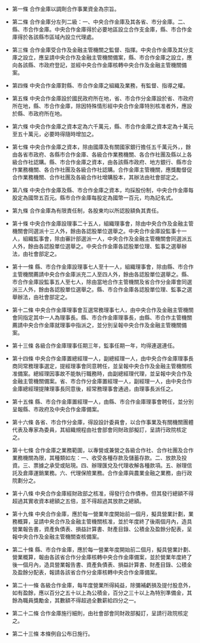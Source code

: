 * 第一條 合作金庫以調劑合作事業資金為宗旨。

* 第二條 合作金庫分左列二級：一、中央合作金庫及其各省、市分金庫。二、縣、市合作金庫。中央合作金庫得於必要地區設立合作支金庫，縣、市合作金庫得於各該縣市區域內設立代理處。

* 第三條 合作金庫受合作及金融主管機關之監督、指揮。中央合作金庫及其分支庫之設立，應呈請中央合作及金融主管機關備案，縣、市合作金庫之設立，應向各該縣、市政府登記，並經中央合作金庫核轉中央合作及金融主管機關備案。

* 第四條 中央合作金庫對縣、市合作金庫之組織及業務，有監督、指導之權。

* 第五條 中央合作金庫設於國民政府所在地，省、市合作分金庫設於省、市政府所在地，縣、市合作金庫，除因特殊情形經中央合作金庫特別核准者外，應設於縣、市政府所在地。

* 第六條 中央合作金庫之資本定為六千萬元，縣、市合作金庫之資本定為十萬元至五十萬元，必要時得隨時增加之。

* 第七條 中央合作金庫之資本，除由國庫及有關國家銀行擔任五千萬元外，，餘由各省市政府、各縣市合作金庫、各級合作業務機關、各合作社團及縣以上各級合作社認購。縣、市合作金庫之資本，由各該縣市政府、地方銀行、縣市合作業務機關、各合作社團及各級合作社認購。合作金庫主管機關，應獎勵督促合作業務機關、合作社團及各級合作社增購股本，其辦法由社會部定之。

* 第八條 中央合作金庫及縣、市合作金庫之資本，均採股份制，中央合作金庫每股定為國幣五百元。縣市合作金庫每股定為國幣一百元，均為記名式。

* 第九條 合作金庫為有限責任制，各股東均以所認股額負其責任。

* 第十條 中央合作金庫設理事二十五人，組織理事會，除由中央合作及金融主管機關會同選派十三人外，餘由各認股單位選舉之。中央合作金庫設監事十一人，組織監事會，除由審計部選派一人，中央合作及金融主管機關會同選派五人外，餘由各認股單位選舉之。中央合作金庫各認股單位理、監事之選舉辦法，由社會部定之。

* 第十一條 縣、市合作金庫設理事七人至十一人，組織理事會，除由縣、市合作主管機關薦請中央合作金庫派充二人至四人外，餘由各認股單位選舉之。縣、市合作金庫設監事五人至七人，除由當地合作主管機關及省合作分金庫會同選派三人外，餘由各認股單位選舉之。縣、市合作金庫各認股單位理、監事之選舉辦法，由社會部定之。

* 第十二條 中央合作金庫理事會互選常務理事七人，由中央合作及金融主管機關會同指定其中一人為理事長。縣、市合作金庫理事長，由縣、市合作主管機關薦請中央合作金庫就理事中指派之，並分別呈報中央合作及金融主管機關備案。

* 第十三條 各級合作金庫理事任期三年，監事任期一年，均得連選連任。

* 第十四條 中央合作金庫置總經理一人，副總經理一人，由中央合作金庫理事長商同常務理事選定，提經理事會同意聘任，並呈報中央合作及金融主管機關核准備案。總經理因事故不能執行職務時，由副總經理代理，並呈報中央合作及金融主管機關備案。省、市合作分金庫置經理一人，副經理一人，由中央合作金庫總經理提陳理事長同意後，經常務理事會通過，由理事長派任之。

* 第十五條 縣、市合作金庫置經理一人，由縣、市合作金庫理事會聘任，並分別呈報縣、市政府及中央合作金庫備案。

* 第十六條 各省、市合作分金庫，得設設計委員會，以合作事業及有關機關團體代表及專家為委員，其組織規程由社會部會同財政部擬訂，呈請行政院核定之。

* 第十七條 合作金庫之業務範圍，以專營或兼營之各級合作社、合作社團及合作業務機關為限，其種類如左：一、收受各種存款及儲蓄存款。二、放款及投資。三、票據之承受或貼現。四、辦理匯兌及代理收解各種款項。五、辦理信託及倉庫運銷業務。六、代理保險業務。合作金庫與農業金融之業務，由行政院劃分之。

* 第十八條 中央合作金庫經財政部之核准，得發行合作債券。但其發行總額不得超過其實收資本總額之五倍，並不得超過其放款之總額。

* 第十九條 中央合作金庫，應於每一營業年度開始前一個月，擬具營業計劃，業務概算，呈請中央合作及金融主管機關核准，並於年度終了後兩個月內，造具營業報告書，資產負債表、損益計算書、財產目錄、公積金及盈餘分配表，呈報中央合作及金融主管機關查核備案。

* 第二十條 縣、市合作金庫，應於每一營業年度開始前二個月，擬具營業計劃、營業概算，報由各該省合作分金庫核轉中央合作金庫備案，並於營業年度終了後一個月內，造具營業報告書、資產負債表、損益計算書、財產目錄、公積金及盈餘分配表，報請各該省合作分金庫核轉中央合作金庫備案。

* 第二十一條 各級合作金庫，每年度營業所得純益，除彌補虧損及提付股息外，如有盈餘，應以百分之五十以上為公積金，百分之三十以上為特別準備金，其餘為職員獎勵金，其數額不得超過全數薪給四分之一。

* 第二十二條 合作金庫施行細則，由社會部會同財政部擬訂，呈請行政院核定之。

* 第二十三條 本條例自公布日施行。

